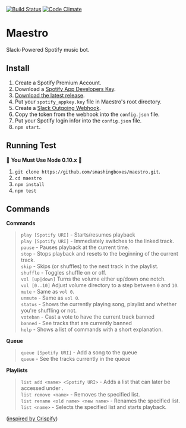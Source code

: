[![Build Status](https://travis-ci.org/smashingboxes/maestro.svg?branch=master)](https://travis-ci.org/smashingboxes/maestro)
[![Code Climate](https://codeclimate.com/github/smashingboxes/maestro/badges/gpa.svg)](https://codeclimate.com/github/smashingboxes/maestro)

# Maestro
Slack-Powered Spotify music bot.

## Install

1. Create a Spotify Premium Account.
1. Download a [Spotify App Developers Key](https://devaccount.spotify.com/my-account/keys/).
1. [Download the latest release](https://github.com/smashingboxes/maestro/releases/latest).
1. Put your `spotify_appkey.key` file in Maestro's root directory.
1. Create a [Slack Outgoing Webhook](https://api.slack.com/outgoing-webhooks).
1. Copy the token from the webhook into the `config.json` file.
1. Put your Spotify login infor into the `config.json` file.
1. `npm start`.

## Running Test

:see_no_evil: **You Must Use Node 0.10.x** :see_no_evil:

1. `git clone https://github.com/smashingboxes/maestro.git`.
1. `cd maestro`
1. `npm install`
1. `npm test`

## Commands
**Commands**
> `play [Spotify URI]` - Starts/resumes playback  
> `play [Spotify URI]` - Immediately switches to the linked track.  
> `pause` - Pauses playback at the current time.  
> `stop` - Stops playback and resets to the beginning of the current track.  
> `skip` - Skips (or shuffles) to the next track in the playlist.  
> `shuffle` - Toggles shuffle on or off.  
> `vol [up|down]` Turns the volume either up/down one notch.  
> `vol [0..10]` Adjust volume directory to a step between `0` and `10`.  
> `mute` - Same as `vol 0`.  
> `unmute` - Same as `vol 0`.  
> `status` - Shows the currently playing song, playlist and whether you're shuffling or not.  
> `voteban` - Cast a vote to have the current track banned  
> `banned` - See tracks that are currently banned  
> `help` - Shows a list of commands with a short explanation.  

**Queue**
> `queue [Spotify URI]` - Add a song to the queue  
> `queue` - See the tracks currently in the queue  

**Playlists**
> `list add <name> <Spotify URI>` - Adds a list that can later be accessed under <name>.  
> `list remove <name>` - Removes the specified list.  
> `list rename <old name> <new name>` - Renames the specified list.  
> `list <name>` - Selects the specified list and starts playback.  

([inspired by Crispify](https://github.com/crispymtn/crispyfi))
